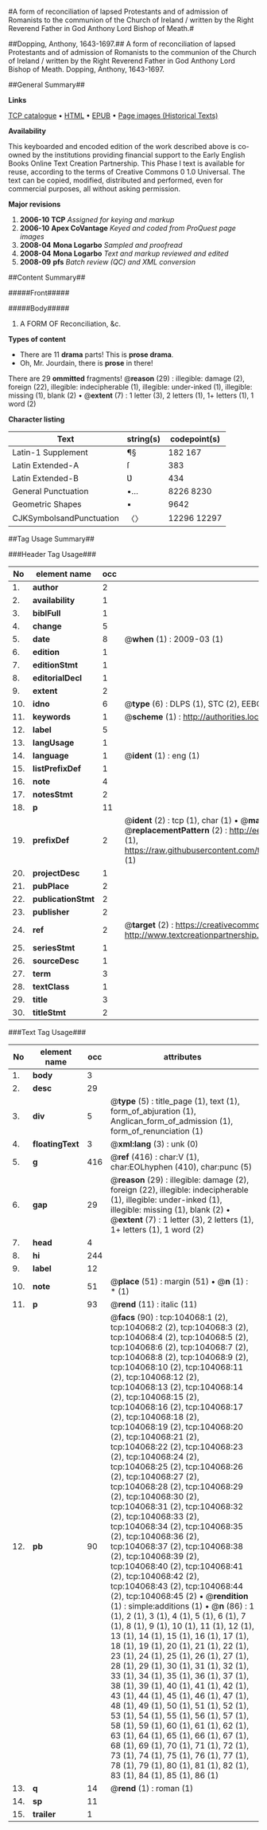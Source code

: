 #A form of reconciliation of lapsed Protestants and of admission of Romanists to the communion of the Church of Ireland / written by the Right Reverend Father in God Anthony Lord Bishop of Meath.#

##Dopping, Anthony, 1643-1697.##
A form of reconciliation of lapsed Protestants and of admission of Romanists to the communion of the Church of Ireland / written by the Right Reverend Father in God Anthony Lord Bishop of Meath.
Dopping, Anthony, 1643-1697.

##General Summary##

**Links**

[TCP catalogue](http://www.ota.ox.ac.uk/tcp/)  • 
[HTML](http://tei.it.ox.ac.uk/tcp/Texts-HTML/free/A36/A36345.html)  • 
[EPUB](http://tei.it.ox.ac.uk/tcp/Texts-EPUB/free/A36/A36345.epub) • 
[Page images (Historical Texts)](https://data.historicaltexts.jisc.ac.uk/view?pubId=eebo-15603039e&pageId=eebo-15603039e-104068-1)

**Availability**

This keyboarded and encoded edition of the
	       work described above is co-owned by the institutions
	       providing financial support to the Early English Books
	       Online Text Creation Partnership. This Phase I text is
	       available for reuse, according to the terms of Creative
	       Commons 0 1.0 Universal. The text can be copied,
	       modified, distributed and performed, even for
	       commercial purposes, all without asking permission.

**Major revisions**

1. __2006-10__ __TCP__ *Assigned for keying and markup*
1. __2006-10__ __Apex CoVantage__ *Keyed and coded from ProQuest page images*
1. __2008-04__ __Mona Logarbo__ *Sampled and proofread*
1. __2008-04__ __Mona Logarbo__ *Text and markup reviewed and edited*
1. __2008-09__ __pfs__ *Batch review (QC) and XML conversion*

##Content Summary##

#####Front#####

#####Body#####

1. A FORM OF Reconciliation, &c.

**Types of content**

  * There are 11 **drama** parts! This is **prose drama**.
  * Oh, Mr. Jourdain, there is **prose** in there!

There are 29 **ommitted** fragments! 
 @__reason__ (29) : illegible: damage (2), foreign (22), illegible: indecipherable (1), illegible: under-inked (1), illegible: missing (1), blank (2)  •  @__extent__ (7) : 1 letter (3), 2 letters (1), 1+ letters (1), 1 word (2)

**Character listing**


|Text|string(s)|codepoint(s)|
|---|---|---|
|Latin-1 Supplement|¶§|182 167|
|Latin Extended-A|ſ|383|
|Latin Extended-B|Ʋ|434|
|General Punctuation|•…|8226 8230|
|Geometric Shapes|▪|9642|
|CJKSymbolsandPunctuation|〈〉|12296 12297|

##Tag Usage Summary##

###Header Tag Usage###

|No|element name|occ|attributes|
|---|---|---|---|
|1.|__author__|2||
|2.|__availability__|1||
|3.|__biblFull__|1||
|4.|__change__|5||
|5.|__date__|8| @__when__ (1) : 2009-03 (1)|
|6.|__edition__|1||
|7.|__editionStmt__|1||
|8.|__editorialDecl__|1||
|9.|__extent__|2||
|10.|__idno__|6| @__type__ (6) : DLPS (1), STC (2), EEBO-CITATION (1), OCLC (1), VID (1)|
|11.|__keywords__|1| @__scheme__ (1) : http://authorities.loc.gov/ (1)|
|12.|__label__|5||
|13.|__langUsage__|1||
|14.|__language__|1| @__ident__ (1) : eng (1)|
|15.|__listPrefixDef__|1||
|16.|__note__|4||
|17.|__notesStmt__|2||
|18.|__p__|11||
|19.|__prefixDef__|2| @__ident__ (2) : tcp (1), char (1)  •  @__matchPattern__ (2) : ([0-9\-]+):([0-9IVX]+) (1), (.+) (1)  •  @__replacementPattern__ (2) : http://eebo.chadwyck.com/downloadtiff?vid=$1&page=$2 (1), https://raw.githubusercontent.com/textcreationpartnership/Texts/master/tcpchars.xml#$1 (1)|
|20.|__projectDesc__|1||
|21.|__pubPlace__|2||
|22.|__publicationStmt__|2||
|23.|__publisher__|2||
|24.|__ref__|2| @__target__ (2) : https://creativecommons.org/publicdomain/zero/1.0/ (1), http://www.textcreationpartnership.org/docs/. (1)|
|25.|__seriesStmt__|1||
|26.|__sourceDesc__|1||
|27.|__term__|3||
|28.|__textClass__|1||
|29.|__title__|3||
|30.|__titleStmt__|2||


###Text Tag Usage###

|No|element name|occ|attributes|
|---|---|---|---|
|1.|__body__|3||
|2.|__desc__|29||
|3.|__div__|5| @__type__ (5) : title_page (1), text (1), form_of_abjuration (1), Anglican_form_of_admission (1), form_of_renunciation (1)|
|4.|__floatingText__|3| @__xml:lang__ (3) : unk (0)|
|5.|__g__|416| @__ref__ (416) : char:V (1), char:EOLhyphen (410), char:punc (5)|
|6.|__gap__|29| @__reason__ (29) : illegible: damage (2), foreign (22), illegible: indecipherable (1), illegible: under-inked (1), illegible: missing (1), blank (2)  •  @__extent__ (7) : 1 letter (3), 2 letters (1), 1+ letters (1), 1 word (2)|
|7.|__head__|4||
|8.|__hi__|244||
|9.|__label__|12||
|10.|__note__|51| @__place__ (51) : margin (51)  •  @__n__ (1) : * (1)|
|11.|__p__|93| @__rend__ (11) : italic (11)|
|12.|__pb__|90| @__facs__ (90) : tcp:104068:1 (2), tcp:104068:2 (2), tcp:104068:3 (2), tcp:104068:4 (2), tcp:104068:5 (2), tcp:104068:6 (2), tcp:104068:7 (2), tcp:104068:8 (2), tcp:104068:9 (2), tcp:104068:10 (2), tcp:104068:11 (2), tcp:104068:12 (2), tcp:104068:13 (2), tcp:104068:14 (2), tcp:104068:15 (2), tcp:104068:16 (2), tcp:104068:17 (2), tcp:104068:18 (2), tcp:104068:19 (2), tcp:104068:20 (2), tcp:104068:21 (2), tcp:104068:22 (2), tcp:104068:23 (2), tcp:104068:24 (2), tcp:104068:25 (2), tcp:104068:26 (2), tcp:104068:27 (2), tcp:104068:28 (2), tcp:104068:29 (2), tcp:104068:30 (2), tcp:104068:31 (2), tcp:104068:32 (2), tcp:104068:33 (2), tcp:104068:34 (2), tcp:104068:35 (2), tcp:104068:36 (2), tcp:104068:37 (2), tcp:104068:38 (2), tcp:104068:39 (2), tcp:104068:40 (2), tcp:104068:41 (2), tcp:104068:42 (2), tcp:104068:43 (2), tcp:104068:44 (2), tcp:104068:45 (2)  •  @__rendition__ (1) : simple:additions (1)  •  @__n__ (86) : 1 (1), 2 (1), 3 (1), 4 (1), 5 (1), 6 (1), 7 (1), 8 (1), 9 (1), 10 (1), 11 (1), 12 (1), 13 (1), 14 (1), 15 (1), 16 (1), 17 (1), 18 (1), 19 (1), 20 (1), 21 (1), 22 (1), 23 (1), 24 (1), 25 (1), 26 (1), 27 (1), 28 (1), 29 (1), 30 (1), 31 (1), 32 (1), 33 (1), 34 (1), 35 (1), 36 (1), 37 (1), 38 (1), 39 (1), 40 (1), 41 (1), 42 (1), 43 (1), 44 (1), 45 (1), 46 (1), 47 (1), 48 (1), 49 (1), 50 (1), 51 (1), 52 (1), 53 (1), 54 (1), 55 (1), 56 (1), 57 (1), 58 (1), 59 (1), 60 (1), 61 (1), 62 (1), 63 (1), 64 (1), 65 (1), 66 (1), 67 (1), 68 (1), 69 (1), 70 (1), 71 (1), 72 (1), 73 (1), 74 (1), 75 (1), 76 (1), 77 (1), 78 (1), 79 (1), 80 (1), 81 (1), 82 (1), 83 (1), 84 (1), 85 (1), 86 (1)|
|13.|__q__|14| @__rend__ (1) : roman (1)|
|14.|__sp__|11||
|15.|__trailer__|1||
